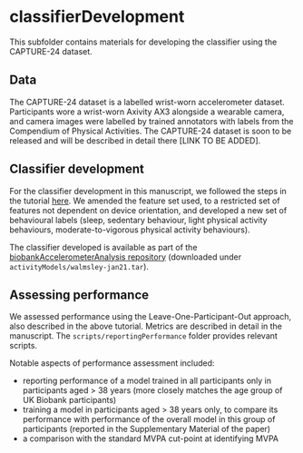 # classifierDevelopment 

This subfolder contains materials for developing the classifier using the CAPTURE-24 dataset.

## Data
The CAPTURE-24 dataset is a labelled wrist-worn accelerometer dataset. Participants wore a wrist-worn Axivity AX3 alongside a wearable camera, and camera images were labelled by trained annotators with labels from the Compendium of Physical Activities. The CAPTURE-24 dataset is soon to be released and will be described in detail there [LINK TO BE ADDED]. 

## Classifier development
For the classifier development in this manuscript, we followed the steps in the tutorial [here](https://biobankaccanalysis.readthedocs.io/en/latest/usage.html#classifying-different-activity-types). We amended the feature set used, to a restricted set of features not dependent on device orientation, and developed a new set of behavioural labels (sleep, sedentary behaviour, light physical activity behaviours, moderate-to-vigorous physical activity behaviours). 

The classifier developed is available as part of the [biobankAccelerometerAnalysis repository](https://github.com/activityMonitoring/biobankAccelerometerAnalysis) (downloaded under `activityModels/walmsley-jan21.tar`).

## Assessing performance
We assessed performance using the Leave-One-Participant-Out approach, also described in the above tutorial. Metrics are described in detail in the manuscript. The `scripts/reportingPerformance` folder provides relevant scripts. 

Notable aspects of performance assessment included:
- reporting performance of a model trained in all participants only in participants aged > 38 years (more closely matches the age group of UK Biobank participants)
- training a model in participants aged > 38 years only, to compare its performance with performance of the overall model in this group of participants (reported in the Supplementary Material of the paper)
- a comparison with the standard MVPA cut-point at identifying MVPA
